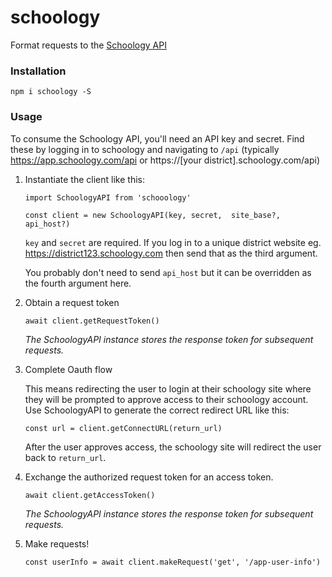 # schoology

Format requests to the [Schoology API](https://developers.schoology.com/api-documentation/authentication#toc-item-1)

### Installation

`npm i schoology -S`

### Usage

To consume the Schoology API, you'll need an API key and secret. Find these by logging in to schoology and navigating to `/api` (typically https://app.schoology.com/api or https://\[your district\].schoology.com/api)

1. Instantiate the client like this:

   ```
   import SchoologyAPI from 'schooology'

   const client = new SchoologyAPI(key, secret,  site_base?, api_host?)
   ```

   `key` and `secret` are required. If you log in to a unique district website eg. https://district123.schoology.com then send that as the third argument.

   You probably don't need to send `api_host` but it can be overridden as the fourth argument here.

2. Obtain a request token

   `await client.getRequestToken()`
   
   *The SchoologyAPI instance stores the response token for subsequent requests.*

3. Complete Oauth flow

   This means redirecting the user to login at their schoology site where they will be prompted to approve access to their schoology account. Use SchoologyAPI to generate the correct redirect URL like this:

   `const url = client.getConnectURL(return_url)`

   After the user approves access, the schoology site will redirect the user back to `return_url`.

4. Exchange the authorized request token for an access token.

   `await client.getAccessToken()`

   *The SchoologyAPI instance stores the response token for subsequent requests.*
   
5. Make requests!

   `const userInfo = await client.makeRequest('get', '/app-user-info')`
